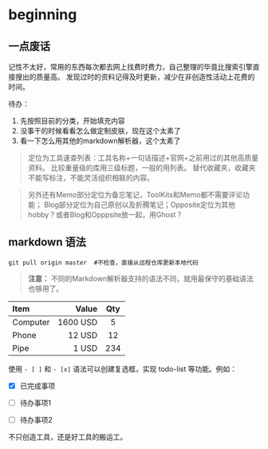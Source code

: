 # beginning

## 一点废话

记性不太好，常用的东西每次都去网上找费时费力，自己整理的毕竟比搜索引擎直接搜出的质量高。
发现过时的资料记得及时更新，减少在非创造性活动上花费的时间。

待办：
1. 先按照目前的分类，开始填充内容
1. 没事干的时候看看怎么做定制皮肤，现在这个太素了
1. 看一下怎么用其他的markdown解析器，这个太素了



> 定位为工具速查列表：工具名称+一句话描述+官网+之前用过的其他高质量资料。
> 比较重量级的库用三级标题，一般的用列表。
> 替代收藏夹，收藏夹不能写标注，不能灵活组织相联的内容。

> 另外还有Memo部分定位为备忘笔记，ToolKits和Memo都不需要评论功能；
> Blog部分定位为自己原创以及折腾笔记；Opposite定位为其他hobby？或者Blog和Opppsite放一起，用Ghost？

## markdown 语法

``` shell
git pull origin master  #不检查，直接从远程仓库更新本地代码
```

> **注意：** 不同的Markdown解析器支持的语法不同，就用最保守的基础语法也够用了。

| Item      |    Value | Qty  |
| :-------- | --------:| :--: |
| Computer  | 1600 USD |  5   |
| Phone     |   12 USD |  12  |
| Pipe      |    1 USD | 234  |

使用 `- [ ]` 和 `- [x]` 语法可以创建复选框，实现 todo-list 等功能。例如：

- [x] 已完成事项
- [ ] 待办事项1
- [ ] 待办事项2


不只创造工具，还是好工具的搬运工。
